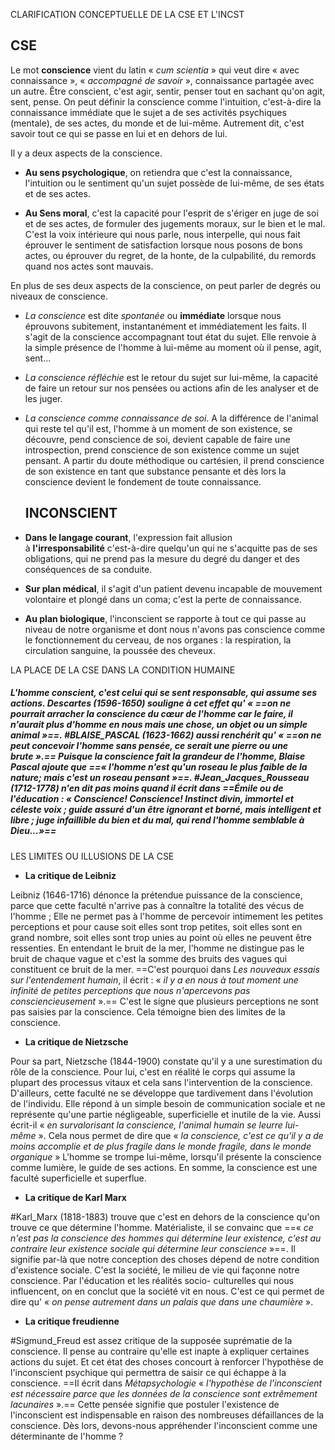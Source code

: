 CLARIFICATION CONCEPTUELLE DE LA CSE ET L'INCST
## CSE

Le mot **conscience** vient du latin « _cum scientia_ » qui veut dire « avec connaissance », « _accompagné de savoir_ », connaissance partagée avec un autre. Être conscient, c'est agir, sentir, penser tout en sachant qu'on agit, sent, pense. On peut définir la conscience comme l'intuition, c'est-à-dire la connaissance immédiate que le sujet a de ses activités psychiques (mentale), de ses actes, du monde et de lui-même. Autrement dit, c'est savoir tout ce qui se passe en lui et en dehors de lui.

Il y a deux aspects de la conscience.

- **Au sens psychologique**, on retiendra que c'est la connaissance, l'intuition ou le sentiment qu'un sujet possède de lui-même, de ses états et de ses actes.
    

- **Au Sens moral**, c'est la capacité pour l'esprit de s'ériger en juge de soi et de ses actes, de formuler des jugements moraux, sur le bien et le mal. C'est la voix intérieure qui nous parle, nous interpelle, qui nous fait éprouver le sentiment de satisfaction lorsque nous posons de bons actes, ou éprouver du regret, de la honte, de la culpabilité, du remords quand nos actes sont mauvais.
    

En plus de ses deux aspects de la conscience, on peut parler de degrés ou niveaux de conscience.

- _La conscience_ est dite _spontanée_ ou **immédiate** lorsque nous éprouvons subitement, instantanément et immédiatement les faits. Il s'agit de la conscience accompagnant tout état du sujet. Elle renvoie à la simple présence de l'homme à lui-même au moment où il pense, agit, sent...
    

- _La conscience réfléchie_ est le retour du sujet sur lui-même, la capacité de faire un retour sur nos pensées ou actions afin de les analyser et de les juger.
    

- _La conscience comme connaissance de soi_. A la différence de l'animal qui reste tel qu'il est, l'homme à un moment de son existence, se découvre, pend conscience de soi, devient capable de faire une introspection, prend conscience de son existence comme un sujet pensant. A partir du doute méthodique ou cartésien, il prend conscience de son existence en tant que substance pensante et dès lors la conscience devient le fondement de toute connaissance.

  ## INCONSCIENT
- **Dans le langage courant**, l'expression fait allusion à **l'irresponsabilité** c'est-à-dire quelqu'un qui ne s'acquitte pas de ses obligations, qui ne prend pas la mesure du degré du danger et des conséquences de sa conduite.
    
- **Sur plan médical**, il s'agit d'un patient devenu incapable de mouvement volontaire et plongé dans un coma; c'est la perte de connaissance.
    

- **Au plan biologique**, l'inconscient se rapporte à tout ce qui passe au niveau de notre organisme et dont nous n'avons pas conscience comme le fonctionnement du cerveau, de nos organes : la respiration, la circulation sanguine, la poussée des cheveux.

LA PLACE DE LA CSE DANS LA CONDITION HUMAINE
##### L'homme conscient, c'est celui qui se sent responsable, qui assume ses actions. Descartes (1596-1650) souligne à cet effet qu' « ==_on ne pourrait arracher la conscience du cœur de l'homme car le faire, il n'aurait plus d'homme en nous mais une chose, un objet ou un simple animal_ »==. #BLAISE_PASCAL (1623-1662) aussi renchérit qu' « ==_on ne peut concevoir l'homme sans pensée, ce serait une pierre ou une brute_ ».== Puisque la conscience fait la grandeur de l'homme, Blaise Pascal ajoute que ==« _l'homme n'est qu'un roseau le plus faible de la nature; mais c'est un roseau pensant_ »==. #Jean_Jacques_Rousseau (1712-1778) n'en dit pas moins quand il écrit dans ==_Émile_ _ou de l'éducation_ : « _Conscience! Conscience! Instinct divin, immortel et céleste voix ; guide assuré d'un être ignorant et borné, mais intelligent et libre ; juge infaillible du bien et du mal, qui rend l'homme semblable à Dieu..._»==

LES LIMITES OU ILLUSIONS DE LA CSE
- **La critique de Leibniz**
    

Leibniz (1646-1716) dénonce la prétendue puissance de la conscience, parce que cette faculté n'arrive pas à connaître la totalité des vécus de l'homme ; Elle ne permet pas à l'homme de percevoir intimement les petites perceptions et pour cause soit elles sont trop petites, soit elles sont en grand nombre, soit elles sont trop unies au point où elles ne peuvent être ressenties. En entendant le bruit de la mer, l'homme ne distingue pas le bruit de chaque vague et c'est la somme des bruits des vagues qui constituent ce bruit de la mer. ==C'est pourquoi dans _Les nouveaux essais sur l'entendement humain_, il écrit : « _il y a en nous à tout moment une infinité de petites perceptions que nous n'apercevons pas consciencieusement_ ».== C'est le signe que plusieurs perceptions ne sont pas saisies par la conscience. Cela témoigne bien des limites de la conscience.

- **La critique de Nietzsche**
    

Pour sa part, Nietzsche (1844-1900) constate qu'il y a une surestimation du rôle de la conscience. Pour lui, c'est en réalité le corps qui assume la plupart des processus vitaux et cela sans l'intervention de la conscience. D'ailleurs, cette faculté ne se développe que tardivement dans l'évolution de l'individu. Elle répond à un simple besoin de communication sociale et ne représente qu'une partie négligeable, superficielle et inutile de la vie. Aussi écrit-il « _en survalorisant la conscience, l'animal humain se leurre lui-même_ ». Cela nous permet de dire que « _la conscience, c'est ce qu'il y a de moins accomplie et de plus fragile dans le monde fragile, dans le monde organique_ » L'homme se trompe lui-même, lorsqu'il présente la conscience comme lumière, le guide de ses actions. En somme, la conscience est une faculté superficielle et superflue.

- **La critique de Karl Marx**
    

#Karl_Marx (1818-1883) trouve que c'est en dehors de la conscience qu'on trouve ce que détermine l'homme. Matérialiste, il se convainc que ==« _ce n'est pas la conscience des hommes qui détermine leur existence, c'est au contraire leur existence sociale qui détermine leur conscience_ »==. Il signifie par-là que notre conception des choses dépend de notre condition d'existence sociale. C'est la société, le milieu de vie qui façonne notre conscience. Par l'éducation et les réalités socio- culturelles qui nous influencent, on en conclut que la société vit en nous. C'est ce qui permet de dire qu' « _on pense autrement dans un palais que dans une chaumière_ ».

- **La critique freudienne**
    

#Sigmund_Freud est assez critique de la supposée suprématie de la conscience. Il pense au contraire qu'elle est inapte à expliquer certaines actions du sujet. Et cet état des choses concourt à renforcer l'hypothèse de l'inconscient psychique qui permettra de saisir ce qui échappe à la conscience. ==Il écrit dans _Métapsychologie_ « _l'hypothèse de l'inconscient est nécessaire parce que les données de la conscience sont extrêmement lacunaires_ ».== Cette pensée signifie que postuler l'existence de l'inconscient est indispensable en raison des nombreuses défaillances de la conscience. Dès lors, devons-nous appréhender l'inconscient comme une déterminante de l'homme ?